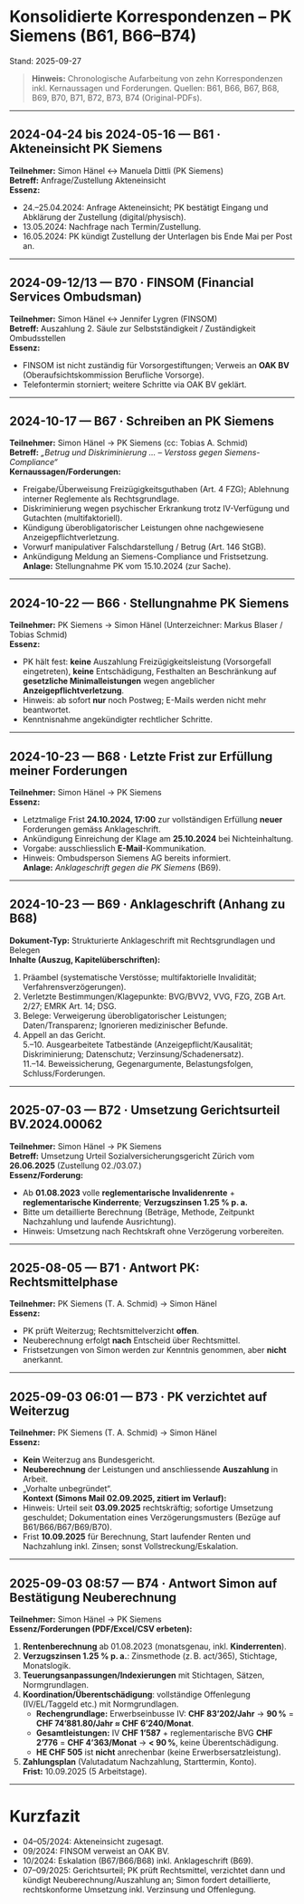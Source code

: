 # Konsolidierte Korrespondenzen – PK Siemens (B61, B66–B74)
Stand: 2025-09-27

> **Hinweis:** Chronologische Aufarbeitung von zehn Korrespondenzen inkl. Kernaussagen und Forderungen. Quellen: B61, B66, B67, B68, B69, B70, B71, B72, B73, B74 (Original-PDFs).

---

## 2024-04-24 bis 2024-05-16 — B61 · Akteneinsicht PK Siemens
**Teilnehmer:** Simon Hänel ↔︎ Manuela Dittli (PK Siemens)  
**Betreff:** Anfrage/Zustellung Akteneinsicht  
**Essenz:**  
- 24.–25.04.2024: Anfrage Akteneinsicht; PK bestätigt Eingang und Abklärung der Zustellung (digital/physisch).  
- 13.05.2024: Nachfrage nach Termin/Zustellung.  
- 16.05.2024: PK kündigt Zustellung der Unterlagen bis Ende Mai per Post an.  

---

## 2024-09-12/13 — B70 · FINSOM (Financial Services Ombudsman)
**Teilnehmer:** Simon Hänel ↔︎ Jennifer Lygren (FINSOM)  
**Betreff:** Auszahlung 2. Säule zur Selbstständigkeit / Zuständigkeit Ombudsstellen  
**Essenz:**  
- FINSOM ist nicht zuständig für Vorsorgestiftungen; Verweis an **OAK BV** (Oberaufsichtskommission Berufliche Vorsorge).  
- Telefontermin storniert; weitere Schritte via OAK BV geklärt.  

---

## 2024-10-17 — B67 · Schreiben an PK Siemens
**Teilnehmer:** Simon Hänel → PK Siemens (cc: Tobias A. Schmid)  
**Betreff:** *„Betrug und Diskriminierung … – Verstoss gegen Siemens-Compliance“*  
**Kernaussagen/Forderungen:**  
- Freigabe/Überweisung Freizügigkeitsguthaben (Art. 4 FZG); Ablehnung interner Reglemente als Rechtsgrundlage.  
- Diskriminierung wegen psychischer Erkrankung trotz IV-Verfügung und Gutachten (multifaktoriell).  
- Kündigung überobligatorischer Leistungen ohne nachgewiesene Anzeigepflichtverletzung.  
- Vorwurf manipulativer Falschdarstellung / Betrug (Art. 146 StGB).  
- Ankündigung Meldung an Siemens-Compliance und Fristsetzung.  
**Anlage:** Stellungnahme PK vom 15.10.2024 (zur Sache).

---

## 2024-10-22 — B66 · Stellungnahme PK Siemens
**Teilnehmer:** PK Siemens → Simon Hänel (Unterzeichner: Markus Blaser / Tobias Schmid)  
**Essenz:**  
- PK hält fest: **keine** Auszahlung Freizügigkeitsleistung (Vorsorgefall eingetreten), **keine** Entschädigung, Festhalten an Beschränkung auf **gesetzliche Minimalleistungen** wegen angeblicher **Anzeigepflichtverletzung**.  
- Hinweis: ab sofort **nur** noch Postweg; E-Mails werden nicht mehr beantwortet.  
- Kenntnisnahme angekündigter rechtlicher Schritte.  

---

## 2024-10-23 — B68 · Letzte Frist zur Erfüllung meiner Forderungen
**Teilnehmer:** Simon Hänel → PK Siemens  
**Essenz:**  
- Letztmalige Frist **24.10.2024, 17:00** zur vollständigen Erfüllung **neuer** Forderungen gemäss Anklageschrift.  
- Ankündigung Einreichung der Klage am **25.10.2024** bei Nichteinhaltung.  
- Vorgabe: ausschliesslich **E-Mail**-Kommunikation.  
- Hinweis: Ombudsperson Siemens AG bereits informiert.  
**Anlage:** *Anklageschrift gegen die PK Siemens* (B69).

---

## 2024-10-23 — B69 · Anklageschrift (Anhang zu B68)
**Dokument-Typ:** Strukturierte Anklageschrift mit Rechtsgrundlagen und Belegen  
**Inhalte (Auszug, Kapitelüberschriften):**  
1. Präambel (systematische Verstösse; multifaktorielle Invalidität; Verfahrensverzögerungen).  
2. Verletzte Bestimmungen/Klagepunkte: BVG/BVV2, VVG, FZG, ZGB Art. 2/27; EMRK Art. 14; DSG.  
3. Belege: Verweigerung überobligatorischer Leistungen; Daten/Transparenz; Ignorieren medizinischer Befunde.  
4. Appell an das Gericht.  
5.–10. Ausgearbeitete Tatbestände (Anzeigepflicht/Kausalität; Diskriminierung; Datenschutz; Verzinsung/Schadenersatz).  
11.–14. Beweissicherung, Gegenargumente, Belastungsfolgen, Schluss/Forderungen.  

---

## 2025-07-03 — B72 · Umsetzung Gerichtsurteil BV.2024.00062
**Teilnehmer:** Simon Hänel → PK Siemens  
**Betreff:** Umsetzung Urteil Sozialversicherungsgericht Zürich vom **26.06.2025** (Zustellung 02./03.07.)  
**Essenz/Forderung:**  
- Ab **01.08.2023** volle **reglementarische Invalidenrente** + **reglementarische Kinderrente**; **Verzugszinsen 1.25 % p. a.**  
- Bitte um detaillierte Berechnung (Beträge, Methode, Zeitpunkt Nachzahlung und laufende Ausrichtung).  
- Hinweis: Umsetzung nach Rechtskraft ohne Verzögerung vorbereiten.  

---

## 2025-08-05 — B71 · Antwort PK: Rechtsmittelphase
**Teilnehmer:** PK Siemens (T. A. Schmid) → Simon Hänel  
**Essenz:**  
- PK prüft Weiterzug; Rechtsmittelverzicht **offen**.  
- Neuberechnung erfolgt **nach** Entscheid über Rechtsmittel.  
- Fristsetzungen von Simon werden zur Kenntnis genommen, aber **nicht** anerkannt.  

---

## 2025-09-03 06:01 — B73 · PK verzichtet auf Weiterzug
**Teilnehmer:** PK Siemens (T. A. Schmid) → Simon Hänel  
**Essenz:**  
- **Kein** Weiterzug ans Bundesgericht.  
- **Neuberechnung** der Leistungen und anschliessende **Auszahlung** in Arbeit.  
- „Vorhalte unbegründet“.  
**Kontext (Simons Mail 02.09.2025, zitiert im Verlauf):**  
- Hinweis: Urteil seit **03.09.2025** rechtskräftig; sofortige Umsetzung geschuldet; Dokumentation eines Verzögerungsmusters (Bezüge auf B61/B66/B67/B69/B70).  
- Frist **10.09.2025** für Berechnung, Start laufender Renten und Nachzahlung inkl. Zinsen; sonst Vollstreckung/Eskalation.  

---

## 2025-09-03 08:57 — B74 · Antwort Simon auf Bestätigung Neuberechnung
**Teilnehmer:** Simon Hänel → PK Siemens  
**Essenz/Forderungen (PDF/Excel/CSV erbeten):**  
1) **Rentenberechnung** ab 01.08.2023 (monatsgenau, inkl. **Kinderrenten**).  
2) **Verzugszinsen 1.25 % p. a.**: Zinsmethode (z. B. act/365), Stichtage, Monatslogik.  
3) **Teuerungsanpassungen/Indexierungen** mit Stichtagen, Sätzen, Normgrundlagen.  
4) **Koordination/Überentschädigung**: vollständige Offenlegung (IV/EL/Taggeld etc.) mit Normgrundlagen.  
   - **Rechengrundlage:** Erwerbseinbusse IV: **CHF 83’202/Jahr** → **90 %** = **CHF 74’881.80/Jahr ≈ CHF 6’240/Monat**.  
   - **Gesamtleistungen:** IV **CHF 1’587** + reglementarische BVG **CHF 2’776** = **CHF 4’363/Monat** → **< 90 %**, keine Überentschädigung.  
   - **HE CHF 505** ist **nicht** anrechenbar (keine Erwerbsersatzleistung).  
5) **Zahlungsplan** (Valutadatum Nachzahlung, Starttermin, Konto).  
**Frist:** 10.09.2025 (5 Arbeitstage).  

---

# Kurzfazit
- 04–05/2024: Akteneinsicht zugesagt.  
- 09/2024: FINSOM verweist an OAK BV.  
- 10/2024: Eskalation (B67/B66/B68) inkl. Anklageschrift (B69).  
- 07–09/2025: Gerichtsurteil; PK prüft Rechtsmittel, verzichtet dann und kündigt Neuberechnung/Auszahlung an; Simon fordert detaillierte, rechtskonforme Umsetzung inkl. Verzinsung und Offenlegung.
